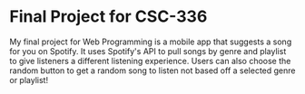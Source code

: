 # Final Project for CSC-336
My final project for Web Programming is a mobile app that suggests a song for you on Spotify. It uses Spotify's API to pull songs by genre and playlist
to give listeners a different listening experience. Users can also choose the random button to get a random song to listen not based off a selected genre or playlist!
